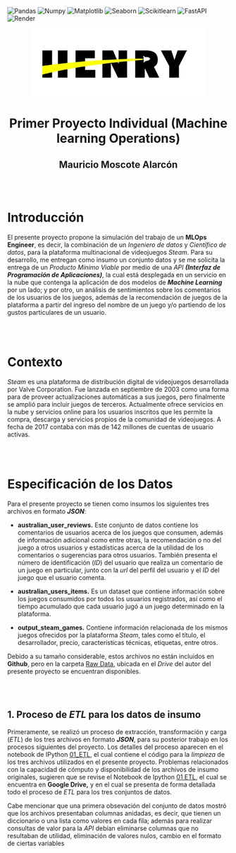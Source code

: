 ![Pandas](https://img.shields.io/badge/-Pandas-333333?style=flat&logo=pandas)
![Numpy](https://img.shields.io/badge/-Numpy-333333?style=flat&logo=numpy)
![Matplotlib](https://img.shields.io/badge/-Matplotlib-333333?style=flat&logo=matplotlib)
![Seaborn](https://img.shields.io/badge/-Seaborn-333333?style=flat&logo=seaborn)
![Scikitlearn](https://img.shields.io/badge/-Scikitlearn-333333?style=flat&logo=scikitlearn)
![FastAPI](https://img.shields.io/badge/-FastAPI-333333?style=flat&logo=fastapi)
![Render](https://img.shields.io/badge/-Render-333333?style=flat&logo=render)
<br>

<p align='center'>
<img src ="scr\HenryLogo.jpg">
<p>

 <h1 align='center'>Primer Proyecto Individual (<b>Machine learning Operations</b>)</h1>


 <h2 style="text-align: center; border: none;">
 Mauricio Moscote Alarcón  
</h2>

<br><br>


<h1> Introducción</h1> 



 El presente proyecto propone la simulación del trabajo de un <b>MLOps Engineer</b>, es decir, la combinación de un _Ingeniero de datos_ y _Científico de datos_, para la plataforma multinacional de videojuegos _Steam_. Para su desarrollo, me entregan como insumo un conjunto datos y se me solicita la entrega de un _Producto Mínimo Viable_ por medio de una _API_ ***(Interfaz de Programación de Aplicaciones)***, la cual está desplegada en un servicio en la nube que contenga la aplicación de dos modelos de ***Machine Learning*** por un lado; y por otro, un análisis de sentimientos sobre los comentarios de los usuarios de los juegos, además de la recomendación de juegos de la plataforma a partir del ingreso del nombre de un juego y/o partiendo de los gustos particulares de un usuario.
  

<br><br>


<h1>Contexto</h1>


_Steam_ es una plataforma de distribución digital de videojuegos desarrollada por Valve Corporation. Fue lanzada en septiembre de 2003 como una forma para de proveer actualizaciones automáticas a sus juegos, pero finalmente se amplió para incluir juegos de terceros. Actualmente ofrece servicios en la nube y servicios online para los usuarios inscritos que les permite la compra, descarga y servicios propios de la comunidad de videojuegos. A fecha de 2017 contaba con más de 142 millones de cuentas de usuario activas.

<br><br>

<h1>Especificación de los Datos</h1>

Para el presente proyecto se tienen como insumos los siguientes tres archivos en formato ***JSON***:

* **australian_user_reviews.** Este conjunto de datos contiene los comentarios de usuarios acerca de los juegos que consumen, además de información adicional como entre otras, la recomendación o no del juego a otros usuarios y estadísticas acerca de la utilidad de los comentarios o sugerencias para otros usuarios. También presenta el número de identificación (_ID_) del usuario que realiza un comentario de un juego en particular, junto con la _url_ del perfil del usuario y el _ID_ del juego que el usuario comenta.

* **australian_users_items.** Es un dataset que contiene información sobre los juegos consumidos por todos los usuarios registrados, así como el tiempo acumulado que cada usuario jugó a un juego determinado en la plataforma.

* **output_steam_games.** Contiene información relacionada de los mismos juegos ofrecidos por la plataforma _Steam_, tales como el título, el desarrollador, precio, características técnicas, etiquetas, entre otros.


Debido a su tamaño considerable, estos archivos no están incluidos en **Github**, pero en la carpeta 
[Raw Data](https://drive.google.com/drive/folders/14hpIxPrYuxjBHCg91e-9WJZfnMz0J04e?usp=drive_link), ubicada en el
_Drive_ del autor del presente proyecto se encuentran disponibles.


<br><br>


## 1. Proceso de _ETL_ para los datos de insumo 

Primeramente, se realizó un proceso de extracción, transformación y carga (_ETL_) de los tres archivos en formato ***JSON***, para su posterior trabajo en los procesos siguientes del proyecto. Los detalles del proceso aparecen en el notebook de IPython [01_ETL](https://github.com/MMoscoteAlarcon/Proyecto-Individual_01/blob/master/01_ETL.ipynb), el cual contiene el código para la _limpieza_ de los tres archivos utilizados en el presente proyecto.
Problemas relacionados con la capacidad de cómputo y disponibilidad de los archivos de insumo originales, sugieren que se revise el Notebook de Ipython [01 ETL](https://drive.google.com/file/d/1pcNf187xG1L-ETgNbnZ6rcfQOEcTLe3Y/view?usp=drive_link), el cual se encuentra en **Google Drive,** y en el cual se presenta de forma detallada todo el proceso de _ETL_ para los tres conjuntos de datos.

 Cabe mencionar que una primera obsevación del conjunto de datos mostró que los archivos presentaban columnas anidadas, es decir, que tienen un diccionario o una lista como valores en cada fila; además para realizar  consultas de valor para la _API_ debían eliminarse columnas que no resultaban de utilidad, eliminación de valores nulos, cambio en el formato de ciertas variables



<br><br><br><br>

















